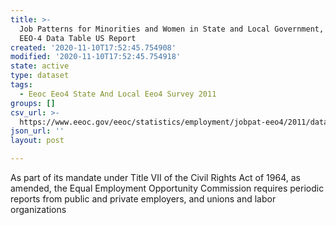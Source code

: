 ```yaml
---
title: >-
  Job Patterns for Minorities and Women in State and Local Government, 2011
  EEO-4 Data Table US Report
created: '2020-11-10T17:52:45.754908'
modified: '2020-11-10T17:52:45.754918'
state: active
type: dataset
tags:
  - Eeoc Eeo4 State And Local Eeo4 Survey 2011
groups: []
csv_url: >-
  https://www.eeoc.gov/eeoc/statistics/employment/jobpat-eeo4/2011/datasets/E4_Data_table_US_Gvt_2011.txt
json_url: ''
layout: post

---
```

As part of its mandate under Title VII of the Civil Rights Act of 1964, as amended, the Equal Employment Opportunity Commission requires periodic reports from public and private employers, and unions and labor organizations 
